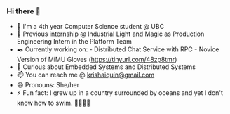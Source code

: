 ### Hi there 👋 


<!-- **krishaiquin/krishaiquin** is a ✨ _special_ ✨ repository because its `README.md` (this file) appears on your GitHub profile.

Here are some ideas to get you started: -->
- 👩 I'm a 4th year Computer Science student @ UBC
- 💼 Previous internship @ Industrial Light and Magic as Production Engineering Intern in the Platform Team 
- ✒️ Currently working on:
      - Distributed Chat Service with RPC
      - Novice Version of MiMU Gloves (https://tinyurl.com/48zp8tmr)
- 💬 Curious about Embedded Systems and Distributed Systems
- 📫 You can reach me @ krishaiquin@gmail.com
- 😄 Pronouns: She/her
- ⚡ Fun fact: I grew up in a country surrounded by oceans and yet I don't know how to swim. 🙅‍♀️🏊‍♀️

<!-- - 👯 I’m looking to collaborate on ...
- 🤔 I’m looking for help with ...
- 💬 Ask me about ... -->




